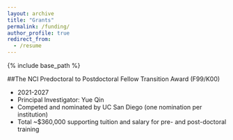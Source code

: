 ```yaml
---
layout: archive
title: "Grants"
permalink: /funding/
author_profile: true
redirect_from:
  - /resume
---
```


{% include base_path %}

##The NCI Predoctoral to Postdoctoral Fellow Transition Award (F99/K00)
* 2021-2027
* Principal Investigator: Yue Qin
* Competed and nominated by UC San Diego (one nomination per institution)
* Total ~$360,000 supporting tuition and salary for pre- and post-doctoral training
